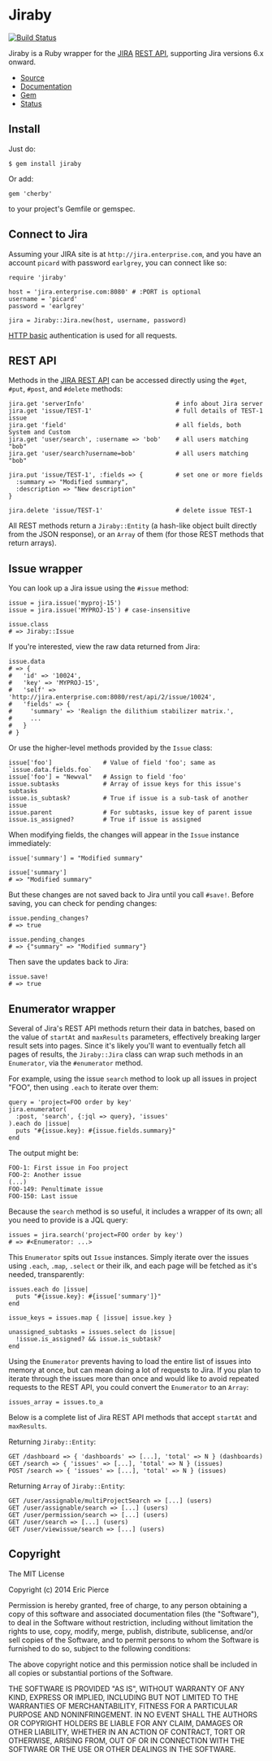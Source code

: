 Jiraby
======
[![Build Status](https://secure.travis-ci.org/a-e/jiraby.png?branch=dev)](http://travis-ci.org/a-e/jiraby)

Jiraby is a Ruby wrapper for the [JIRA](http://www.atlassian.com/JIRA)
[REST API](https://docs.atlassian.com/jira/REST/latest/), supporting Jira
versions 6.x onward.

- [Source](https://github.com/a-e/jiraby)
- [Documentation](http://rubydoc.info/github/a-e/jiraby/master/frames)
- [Gem](http://rubygems.org/gems/jiraby)
- [Status](https://travis-ci.org/a-e/jiraby)


Install
-------

Just do:

    $ gem install jiraby

Or add:

    gem 'cherby'

to your project's Gemfile or gemspec.


Connect to Jira
---------------

Assuming your JIRA site is at `http://jira.enterprise.com`, and you have
an account `picard` with password `earlgrey`, you can connect like so:

    require 'jiraby'

    host = 'jira.enterprise.com:8080' # :PORT is optional
    username = 'picard'
    password = 'earlgrey'

    jira = Jiraby::Jira.new(host, username, password)

[HTTP basic](http://en.wikipedia.org/wiki/Basic_access_authentication)
authentication is used for all requests.


REST API
--------

Methods in the [JIRA REST API](https://docs.atlassian.com/jira/REST/6.2/) can be
accessed directly using the `#get`, `#put`, `#post`, and `#delete` methods:

    jira.get 'serverInfo'                         # info about Jira server
    jira.get 'issue/TEST-1'                       # full details of TEST-1 issue
    jira.get 'field'                              # all fields, both System and Custom
    jira.get 'user/search', :username => 'bob'    # all users matching "bob"
    jira.get 'user/search?username=bob'           # all users matching "bob"

    jira.put 'issue/TEST-1', :fields => {         # set one or more fields
      :summary => "Modified summary",
      :description => "New description"
    }

    jira.delete 'issue/TEST-1'                    # delete issue TEST-1

All REST methods return a `Jiraby::Entity` (a hash-like object built directly from
the JSON response), or an `Array` of them (for those REST methods that return arrays).


Issue wrapper
-------------

You can look up a Jira issue using the `#issue` method:

    issue = jira.issue('myproj-15')
    issue = jira.issue('MYPROJ-15') # case-insensitive

    issue.class
    # => Jiraby::Issue

If you're interested, view the raw data returned from Jira:

    issue.data
    # => {
    #   'id' => '10024',
    #   'key' => 'MYPROJ-15',
    #   'self' => 'http://jira.enterprise.com:8080/rest/api/2/issue/10024',
    #   'fields' => {
    #     'summary' => 'Realign the dilithium stabilizer matrix.',
    #     ...
    #   }
    # }

Or use the higher-level methods provided by the `Issue` class:

    issue['foo']              # Value of field 'foo'; same as `issue.data.fields.foo`
    issue['foo'] = "Newval"   # Assign to field 'foo'
    issue.subtasks            # Array of issue keys for this issue's subtasks
    issue.is_subtask?         # True if issue is a sub-task of another issue
    issue.parent              # For subtasks, issue key of parent issue
    issue.is_assigned?        # True if issue is assigned

When modifying fields, the changes will appear in the `Issue` instance immediately:

    issue['summary'] = "Modified summary"

    issue['summary']
    # => "Modified summary"

But these changes are not saved back to Jira until you call `#save!`. Before
saving, you can check for pending changes:

    issue.pending_changes?
    # => true

    issue.pending_changes
    # => {"summary" => "Modified summary"}

Then save the updates back to Jira:

    issue.save!
    # => true


Enumerator wrapper
------------------

Several of Jira's REST API methods return their data in batches, based on the
value of `startAt` and `maxResults` parameters, effectively breaking larger
result sets into pages. Since it's likely you'll want to eventually fetch all
pages of results, the `Jiraby::Jira` class can wrap such methods in an
`Enumerator`, via the `#enumerator` method.

For example, using the issue `search` method to look up all issues in project
"FOO", then using `.each` to iterate over them:

    query = 'project=FOO order by key'
    jira.enumerator(
      :post, 'search', {:jql => query}, 'issues'
    ).each do |issue|
      puts "#{issue.key}: #{issue.fields.summary}"
    end

The output might be:

    FOO-1: First issue in Foo project
    FOO-2: Another issue
    (...)
    FOO-149: Penultimate issue
    FOO-150: Last issue

Because the `search` method is so useful, it includes a wrapper of its own; all
you need to provide is a JQL query:

    issues = jira.search('project=FOO order by key')
    # => #<Enumerator: ...>

This `Enumerator` spits out `Issue` instances. Simply iterate over the issues
using `.each`, `.map`, `.select` or their ilk, and each page will be fetched
as it's needed, transparently:

    issues.each do |issue|
      puts "#{issue.key}: #{issue['summary']}"
    end

    issue_keys = issues.map { |issue| issue.key }

    unassigned_subtasks = issues.select do |issue|
      !issue.is_assigned? && issue.is_subtask?
    end

Using the `Enumerator` prevents having to load the entire list of issues into
memory at once, but can mean doing a lot of requests to Jira. If you plan to
iterate through the issues more than once and would like to avoid repeated
requests to the REST API, you could convert the `Enumerator` to an `Array`:

    issues_array = issues.to_a

Below is a complete list of Jira REST API methods that accept `startAt`
and `maxResults`.

Returning `Jiraby::Entity`:

    GET /dashboard => { 'dashboards' => [...], 'total' => N } (dashboards)
    GET /search => { 'issues' => [...], 'total' => N } (issues)
    POST /search => { 'issues' => [...], 'total' => N } (issues)

Returning `Array` of `Jiraby::Entity`:

    GET /user/assignable/multiProjectSearch => [...] (users)
    GET /user/assignable/search => [...] (users)
    GET /user/permission/search => [...] (users)
    GET /user/search => [...] (users)
    GET /user/viewissue/search => [...] (users)


Copyright
---------

The MIT License

Copyright (c) 2014 Eric Pierce

Permission is hereby granted, free of charge, to any person obtaining
a copy of this software and associated documentation files (the
"Software"), to deal in the Software without restriction, including
without limitation the rights to use, copy, modify, merge, publish,
distribute, sublicense, and/or sell copies of the Software, and to
permit persons to whom the Software is furnished to do so, subject to
the following conditions:

The above copyright notice and this permission notice shall be
included in all copies or substantial portions of the Software.

THE SOFTWARE IS PROVIDED "AS IS", WITHOUT WARRANTY OF ANY KIND,
EXPRESS OR IMPLIED, INCLUDING BUT NOT LIMITED TO THE WARRANTIES OF
MERCHANTABILITY, FITNESS FOR A PARTICULAR PURPOSE AND
NONINFRINGEMENT. IN NO EVENT SHALL THE AUTHORS OR COPYRIGHT HOLDERS BE
LIABLE FOR ANY CLAIM, DAMAGES OR OTHER LIABILITY, WHETHER IN AN ACTION
OF CONTRACT, TORT OR OTHERWISE, ARISING FROM, OUT OF OR IN CONNECTION
WITH THE SOFTWARE OR THE USE OR OTHER DEALINGS IN THE SOFTWARE.

